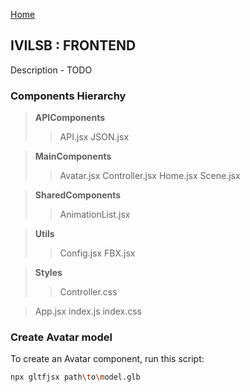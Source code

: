 [Home](../README.md)


## IVILSB : FRONTEND

Description - TODO

### Components Hierarchy

> **APIComponents**
>> API.jsx
>> JSON.jsx

> **MainComponents**
>> Avatar.jsx
>> Controller.jsx
>> Home.jsx
>> Scene.jsx

> **SharedComponents**
>> AnimationList.jsx

> **Utils**
>> Config.jsx
>> FBX.jsx

> **Styles**
>> Controller.css

> App.jsx
> index.js
> index.css


### Create Avatar model

To create an  Avatar component, run this script:
```bash
npx gltfjsx path\to\model.glb
```
